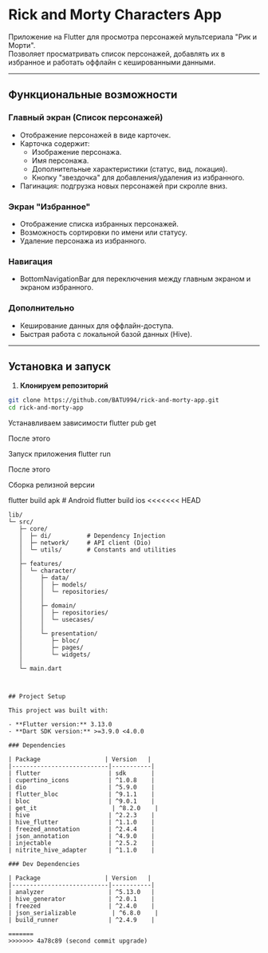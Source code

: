 # Rick and Morty Characters App

Приложение на Flutter для просмотра персонажей мультсериала "Рик и Морти".  
Позволяет просматривать список персонажей, добавлять их в избранное и работать оффлайн с кешированными данными.

---

## Функциональные возможности

### Главный экран (Список персонажей)

- Отображение персонажей в виде карточек.
- Карточка содержит:
  - Изображение персонажа.
  - Имя персонажа.
  - Дополнительные характеристики (статус, вид, локация).
  - Кнопку "звездочка" для добавления/удаления из избранного.
- Пагинация: подгрузка новых персонажей при скролле вниз.

### Экран "Избранное"

- Отображение списка избранных персонажей.
- Возможность сортировки по имени или статусу.
- Удаление персонажа из избранного.

### Навигация

- BottomNavigationBar для переключения между главным экраном и экраном избранного.

### Дополнительно

- Кеширование данных для оффлайн-доступа.
- Быстрая работа с локальной базой данных (Hive).

---

## Установка и запуск

1. **Клонируем репозиторий**

```bash
git clone https://github.com/BATU994/rick-and-morty-app.git
cd rick-and-morty-app
```

Устанавливаем зависимости
flutter pub get

После этого

Запуск приложения
flutter run

После этого

Сборка релизной версии

flutter build apk # Android
flutter build ios
<<<<<<< HEAD

```text
lib/
└─ src/
   ├─ core/
   │  ├─ di/          # Dependency Injection
   │  ├─ network/     # API client (Dio)
   │  └─ utils/       # Constants and utilities
   │
   ├─ features/
   │  └─ character/
   │     ├─ data/
   │     │  ├─ models/
   │     │  └─ repositories/
   │     │
   │     ├─ domain/
   │     │  ├─ repositories/
   │     │  └─ usecases/
   │     │
   │     └─ presentation/
   │        ├─ bloc/
   │        ├─ pages/
   │        └─ widgets/
   │
   └─ main.dart



## Project Setup

This project was built with:

- **Flutter version:** 3.13.0
- **Dart SDK version:** >=3.9.0 <4.0.0

### Dependencies

| Package                  | Version   |
|---------------------------|-----------|
| flutter                   | sdk       |
| cupertino_icons           | ^1.0.8    |
| dio                       | ^5.9.0    |
| flutter_bloc              | ^9.1.1    |
| bloc                      | ^9.0.1    |
| get_it                     | ^8.2.0    |
| hive                      | ^2.2.3    |
| hive_flutter              | ^1.1.0    |
| freezed_annotation        | ^2.4.4    |
| json_annotation           | ^4.9.0    |
| injectable                | ^2.5.2    |
| nitrite_hive_adapter      | ^1.1.0    |

### Dev Dependencies

| Package                  | Version   |
|---------------------------|-----------|
| analyzer                  | ^5.13.0   |
| hive_generator            | ^2.0.1    |
| freezed                   | ^2.4.0    |
| json_serializable          | ^6.8.0    |
| build_runner              | ^2.4.9    |

=======
>>>>>>> 4a78c89 (second commit upgrade)
